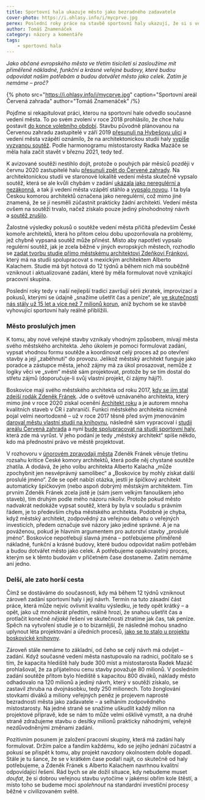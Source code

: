 ```yaml
---
title: Sportovní hala ukazuje město jako bezradného zadavatele
cover-photo: https://i.ohlasy.info/i/mycprve.jpg
perex: Poslední roky práce na stavbě sportovní haly ukazují, že si s veřejnými stavbami stále nevíme rady a příliš nám v tom nepomohl ani městský architekt.
author: Tomáš Znamenáček
category: názory a komentáře
tags:
    - sportovní hala
---
```


*Jako občané evropského města ve třetím tisíciletí si zasloužíme mít přiměřeně nákladné, funkční a krásné veřejné budovy, které budou odpovídat našim potřebám a budou dotvářet město jako celek. Zatím je nemáme – proč?*

{% photo src="https://i.ohlasy.info/i/mycprve.jpg" caption="Sportovní areál Červená zahrada" author="Tomáš Znamenáček" /%}

Pojďme si rekapitulovat práci, kterou na sportovní hale odvedlo současné vedení města. To po svém zvolení v roce 2018 prohlásilo, že chce halu postavit [do konce volebního období](https://ohlasy.info/clanky/2019/02/hala.html). Stavbu původně plánovanou na Červenou zahradu zastupitelé v září 2019 [přesunuli na Hybešovu ulici](https://ohlasy.info/clanky/2019/09/hala-hybesova.html) a vedení města vzápětí oznámilo, že na architektonickou studii haly [vypíše vyzvanou soutěž](https://ohlasy.info/clanky/2019/11/hala-soutez.html). Podle harmonogramu místostarosty Radka Mazáče se měla hala začít stavět v březnu 2021, tedy teď.

K avizované soutěži nestihlo dojít, protože o pouhých pár měsíců později v červnu 2020 zastupitelé halu [přesunuli zpět do Červené zahrady](https://ohlasy.info/clanky/2020/06/zastupitelstvo.html). Na architektonickou studii ve staronové lokalitě vedení města skutečně vypsalo soutěž, která se ale kvůli chybám v zadání [ukázala jako neregulérní a nezákonná](https://ohlasy.info/clanky/2020/07/nezakonna-soutez.html), a tak ji vedení města vzápětí stáhlo a [vypsalo novou](https://ohlasy.info/clanky/2020/08/soutez-podruhe.html). I ta byla Českou komorou architektů označena jako neregulérní, což mimo jiné znamená, že se jí nesměli zúčastnit prakticky žádní architekti. Vedení města ovšem na soutěži trvalo, načež získalo pouze jediný plnohodnotný návrh a [soutěž zrušilo](https://ohlasy.info/clanky/2020/12/soutez-zrusena.html).

Žalostné výsledky pokusů o soutěže vedení města přičítá především České komoře architektů, která ho přitom celou dobu upozorňovala na problémy, jež chybně vypsaná soutěž může přinést. Místo aby napotřetí vypsalo regulérní soutěž, jak je zcela běžné v jiných evropských městech, rozhodlo se [zadat tvorbu studie přímo městskému architektovi Zdeňkovi Fránkovi](https://ohlasy.info/clanky/2021/02/hala-navrh.html), který má na studii spolupracovat s mexickým architektem Alberto Kalachem. Studie má být hotová do 12 týdnů a během nich má souběžně vzniknout i aktualizované zadání, které by měla formulovat nově vznikající pracovní skupina.

Poslední roky tedy v naší nejlepší tradici završují sérii zkratek, improvizací a pokusů, kterými se údajně „snažíme ušetřit čas a peníze“, ale [ve skutečnosti nás stály už 15 let a více než 7 milionů korun](https://ohlasy.info/clanky/2021/01/naklady-na-halu.html), aniž bychom se ke stavbě vyhovující sportovní haly reálně přiblížili.

### Město proslulých jmen

K tomu, aby nové veřejné stavby vznikaly vhodným způsobem, mívají města svého městského architekta. Jeho úkolem je pomoci formulovat zadání, vypsat vhodnou formu soutěže a koordinovat celý proces až po otevření stavby a její „zaběhnutí“ do provozu. Jelikož městský architekt funguje jako poradce a zástupce města, jehož zájmy má za úkol prosazovat, nemůže z logiky věci ve „svém“ městě sám projektovat, protože by se tím dostal do střetu zájmů (doporučuje-li svůj vlastní projekt, čí zájmy hájí?).

Boskovice mají svého městského architekta od roku 2017, [kdy se jím stal zdejší rodák Zdeněk Fránek](https://ohlasy.info/clanky/2017/06/mestsky-architekt.html). Jde o světově uznávaného architekta, který mimo jiné v roce 2020 získal ocenění [Architekt roku](https://architektroku.cz/) a je autorem mnoha kvalitních staveb v ČR i zahraničí. Funkci městského architekta nicméně pojal velmi neortodoxně – už v roce 2017 těsně před svým jmenováním [daroval městu vlastní studii na knihovnu](https://ohlasy.info/clanky/2017/03/knihovna-zzn.html), následně sám vypracoval i [studii areálu Červená zahrada](https://data.ohlasy.info/2020/cervenka-studie.pdf) a nyní [bude spolupracovat na studii sportovní haly](https://ohlasy.info/clanky/2021/02/hala-navrh.html), která zde má vyrůst. V jeho podání je tedy „městský architekt“ spíše někdo, kdo má přednostní právo ve městě projektovat.

V rozhovoru v [únorovém zpravodaji města](https://www.boskovice.cz/assets/File.ashx?id_org=832&id_dokumenty=41055) Zdeněk Fránek věnuje třetinu rozsahu kritice České komory architektů, která podle něj chystané soutěže zhatila. A dodává, že jeho volbu architekta Alberto Kalacha „může zpochybnit jen nesvéprávný samolibec“ a „Boskovice by mohly získat další proslulé jméno“. Zde se opět nabízí otázka, jestli je špičkový architekt automaticky špičkovým (nebo aspoň dobrým) městským architektem. Tím prvním Zdeněk Fránek zcela jistě je (sám jsem velkým fanouškem jeho staveb), tím druhým podle mého názoru nikoliv. Protože pokud město nadvakrát nedokáže vypsat soutěž, která by byla v souladu s právním řádem, je to především chyba městského architekta. Podobně je chyba, když městský architekt, zodpovědný za veřejnou debatu o veřejných investicích, předem označuje své názory jako jediné správné. A je na pováženou, pokud je hlavním argumentem pro autorství stavby „proslulé jméno“. Boskovice nepotřebují slavná jména – potřebujeme přiměřeně nákladné, funkční a krásné budovy, které budou odpovídat našim potřebám a budou dotvářet město jako celek. A potřebujeme opakovatelný proces, kterým se k těmto budovám v příčetném čase dostaneme. Zatím nemáme ani jedno.

### Delší, ale zato horší cesta

Čímž se dostáváme do současnosti, kdy má během 12 týdnů vzniknout zároveň zadání sportovní haly i její návrh. Termín na tuto zásadní část práce, která může nejvíc ovlivnit kvalitu výsledku, je tedy opět krátký – a opět, jako už mnohokrát předtím, reálně hrozí, že snahou ušetřit čas a protlačit konečně *nějaké* řešení ve skutečnosti ztratíme jak čas, tak peníze. Spěch na vytvoření studie je o to bizarnější, že následně mohou snadno uplynout léta projektování a úředních procesů, [jako se to stalo u projektu boskovické knihovny](https://ohlasy.info/clanky/2021/01/tri-roky-projektovani.html).

Zároveň stále nemáme to základní, od čeho se celý návrh má odvíjet – zadání. Když současné vedení města nastupovalo na radnici, počítalo se s tím, že kapacita hlediště haly bude 300 míst a místostarosta Radek Mazáč prohlašoval, že za přijatelnou cenu stavby považuje 80 milionů. V posledním zadání soutěže přitom bylo hlediště s kapacitou 800 diváků, náklady město odhadovalo na 120 milionů a jediný návrh, který v soutěži získalo, se zastavil zhruba na dvojnásobku, tedy 250 milionech. Toto žonglování stovkami diváků a miliony veřejných peněz je projevem naprosté bezradnosti města jako zadavatele – a selháním zodpovědného místostarosty. Na jedné straně se snažíme uškudlit každý milion na projektové přípravě, kde se nám to může velmi ošklivě vymstít, a na druhé straně zdražujeme stavbu o desítky milionů prakticky náhodnými, veřejně nezdůvodněnými změnami zadání.

Pozitivním posunem je založení pracovní skupiny, která má zadání haly formulovat. Držím palce a fandím každému, kdo se jejího jednání zúčastní a pokusí se přispět k tomu, aby projekt navzdory okolnostem dobře dopadl. Stále je tu šance, že se v krátkém čase podaří najít, co skutečně od haly potřebujeme, a Zdeněk Fránek s Alberto Kalachem navrhnou kvalitní odpovídající řešení. Rád bych se ale dožil situace, kdy nebudeme muset *doufat*, že si dobrou veřejnou stavbu vytočíme v jakémsi obřím kole štěstí, a místo toho se budeme moci *spolehnout* na standardní investiční procesy běžné v civilizovaném světě.
